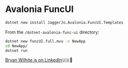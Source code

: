 # Avalonia FuncUI

```bash
dotnet new install JaggerJo.Avalonia.FuncUI.Templates
```

From the `/dotnet-avalonia-func-ui` directory:

```bash
dotnet new funcUI.full.mvu -n NewApp
cd NewApp/
dotnet run
```

[Bryan Wilhite is on LinkedIn](https://www.linkedin.com/in/wilhite)🇺🇸💼
